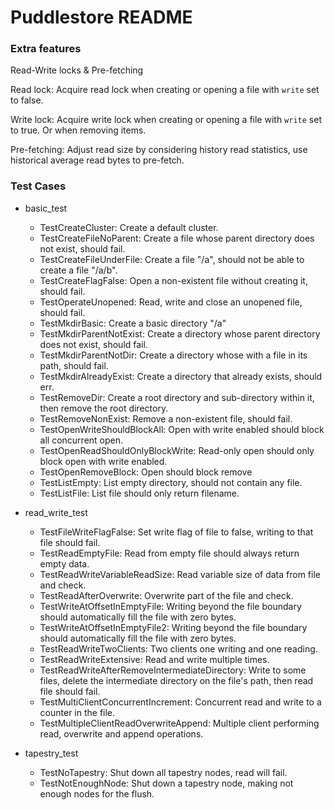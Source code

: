 # Puddlestore README

### Extra features

Read-Write locks & Pre-fetching

Read lock: Acquire read lock when creating or opening a file with ```write``` set to false.

Write lock: Acquire write lock when creating or opening a file with ```write``` set to true. Or when removing items.

Pre-fetching: Adjust read size by considering history read statistics, use historical average read bytes to pre-fetch.

### Test Cases

- basic_test
    - TestCreateCluster:  Create a default cluster.
    - TestCreateFileNoParent: Create a file whose parent directory does not exist, should fail.
    - TestCreateFileUnderFile: Create a file "/a", should not be able to create a file "/a/b".
    - TestCreateFlagFalse: Open a non-existent file without creating it, should fail.
    - TestOperateUnopened: Read, write and close an unopened file, should fail.
    - TestMkdirBasic: Create a basic directory "/a"
    - TestMkdirParentNotExist: Create a directory whose parent directory does not exist, should fail.
    - TestMkdirParentNotDir: Create a directory whose with a file in its path, should fail.
    - TestMkdirAlreadyExist: Create a directory that already exists, should err.
    - TestRemoveDir: Create a root directory and sub-directory within it, then remove the root directory.
    - TestRemoveNonExist: Remove a non-existent file, should fail.
    - TestOpenWriteShouldBlockAll: Open with write enabled should block all concurrent open.
    - TestOpenReadShouldOnlyBlockWrite: Read-only open should only block open with write enabled.
    - TestOpenRemoveBlock: Open should block remove
    - TestListEmpty: List empty directory, should not contain any file.
    - TestListFile: List file should only return filename.

- read_write_test
    - TestFileWriteFlagFalse: Set write flag of file to false, writing to that file should fail.
    - TestReadEmptyFile: Read from empty file should always return empty data.
    - TestReadWriteVariableReadSize: Read variable size of data from file and check.
    - TestReadAfterOverwrite: Overwrite part of the file and check.
    - TestWriteAtOffsetInEmptyFile: Writing beyond the file boundary should automatically fill the file with zero bytes.
    - TestWriteAtOffsetInEmptyFile2: Writing beyond the file boundary should automatically fill the file with zero bytes.
    - TestReadWriteTwoClients: Two clients one writing and one reading.
    - TestReadWriteExtensive: Read and write multiple times.
    - TestReadWriteAfterRemoveIntermediateDirectory: Write to some files, delete the intermediate directory on the file's path, then read file should fail.
    - TestMultiClientConcurrentIncrement: Concurrent read and write to a counter in the file.
    - TestMultipleClientReadOverwriteAppend: Multiple client performing read, overwrite and append operations.
    
- tapestry_test
    - TestNoTapestry: Shut down all tapestry nodes, read will fail.
    - TestNotEnoughNode: Shut down a tapestry node, making not enough nodes for the flush.
